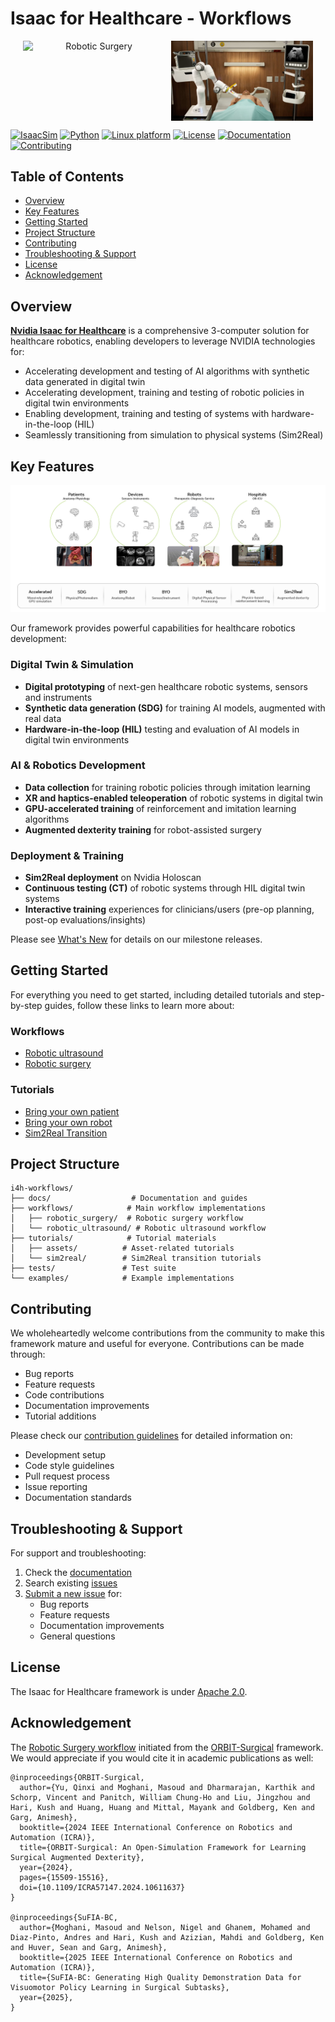# Isaac for Healthcare - Workflows

<p align="center" style="display: flex; justify-content: center; gap: 10px;">
  <img src="./docs/source/surgery.png" alt="Robotic Surgery" style="width: 45%; height: auto; aspect-ratio: 16/9; object-fit: cover;" />
  <img src="./docs/source/ultrasound.jpg" alt="Robotic Ultrasound" style="width: 45%; height: auto; aspect-ratio: 16/9; object-fit: cover;" />
</p>

[![IsaacSim](https://img.shields.io/badge/IsaacSim-4.5.0-silver.svg)](https://docs.isaacsim.omniverse.nvidia.com/4.5.0/index.html)
[![Python](https://img.shields.io/badge/python-3.10-blue.svg)](https://docs.python.org/3/whatsnew/3.10.html)
[![Linux platform](https://img.shields.io/badge/platform-linux--64-orange.svg)](https://releases.ubuntu.com/22.04/)
[![License](https://img.shields.io/badge/license-Apache--2.0-yellow.svg)](https://opensource.org/license/apache-2-0)
[![Documentation](https://img.shields.io/badge/docs-latest-brightgreen.svg)](https://github.com/isaac-for-healthcare/i4h-workflows/tree/main/docs)
[![Contributing](https://img.shields.io/badge/contributions-welcome-brightgreen.svg)](./CONTRIBUTING.md)

## Table of Contents
- [Overview](#overview)
- [Key Features](#key-features)
- [Getting Started](#getting-started)
- [Project Structure](#project-structure)
- [Contributing](#contributing)
- [Troubleshooting & Support](#troubleshooting--support)
- [License](#license)
- [Acknowledgement](#acknowledgement)

## Overview

**[Nvidia Isaac for Healthcare](https://github.com/isaac-for-healthcare)** is a comprehensive 3-computer solution for healthcare robotics, enabling developers to leverage NVIDIA technologies for:

- Accelerating development and testing of AI algorithms with synthetic data generated in digital twin
- Accelerating development, training and testing of robotic policies in digital twin environments
- Enabling development, training and testing of systems with hardware-in-the-loop (HIL)
- Seamlessly transitioning from simulation to physical systems (Sim2Real)

## Key Features

![Key features](./docs/source/key_features.jpg)

Our framework provides powerful capabilities for healthcare robotics development:

### Digital Twin & Simulation
- **Digital prototyping** of next-gen healthcare robotic systems, sensors and instruments
- **Synthetic data generation (SDG)** for training AI models, augmented with real data
- **Hardware-in-the-loop (HIL)** testing and evaluation of AI models in digital twin environments

### AI & Robotics Development
- **Data collection** for training robotic policies through imitation learning
- **XR and haptics-enabled teleoperation** of robotic systems in digital twin
- **GPU-accelerated training** of reinforcement and imitation learning algorithms
- **Augmented dexterity training** for robot-assisted surgery

### Deployment & Training
- **Sim2Real deployment** on Nvidia Holoscan
- **Continuous testing (CT)** of robotic systems through HIL digital twin systems
- **Interactive training** experiences for clinicians/users (pre-op planning, post-op evaluations/insights)

Please see [What's New](./docs/source/whatsnew_0_1_0.md) for details on our milestone releases.

## Getting Started

For everything you need to get started, including detailed tutorials and step-by-step guides, follow these links to learn more about:

### Workflows
- [Robotic ultrasound](./workflows/robotic_ultrasound/README.md)
- [Robotic surgery](./workflows/robotic_surgery/README.md)

### Tutorials
- [Bring your own patient](./tutorials/assets/bring_your_own_patient/README.md)
- [Bring your own robot](./tutorials/assets/bring_your_own_robot/README.md)
- [Sim2Real Transition](./tutorials/sim2real/README.md)

## Project Structure

```
i4h-workflows/
├── docs/                  # Documentation and guides
├── workflows/            # Main workflow implementations
│   ├── robotic_surgery/  # Robotic surgery workflow
│   └── robotic_ultrasound/ # Robotic ultrasound workflow
├── tutorials/            # Tutorial materials
│   ├── assets/          # Asset-related tutorials
│   └── sim2real/        # Sim2Real transition tutorials
├── tests/               # Test suite
└── examples/            # Example implementations
```

## Contributing

We wholeheartedly welcome contributions from the community to make this framework mature and useful for everyone. Contributions can be made through:

- Bug reports
- Feature requests
- Code contributions
- Documentation improvements
- Tutorial additions

Please check our [contribution guidelines](./CONTRIBUTING.md) for detailed information on:
- Development setup
- Code style guidelines
- Pull request process
- Issue reporting
- Documentation standards

## Troubleshooting & Support

For support and troubleshooting:

1. Check the [documentation](https://github.com/isaac-for-healthcare/i4h-workflows/tree/main/docs)
2. Search existing [issues](https://github.com/isaac-for-healthcare/i4h-workflows/issues)
3. [Submit a new issue](https://github.com/isaac-for-healthcare/i4h-workflows/issues/new) for:
   - Bug reports
   - Feature requests
   - Documentation improvements
   - General questions

## License

The Isaac for Healthcare framework is under [Apache 2.0](./LICENSE).

## Acknowledgement

The [Robotic Surgery workflow](./workflows/robotic_surgery/) initiated from the [ORBIT-Surgical](https://orbit-surgical.github.io/) framework. We would appreciate if you would cite it in academic publications as well:

```
@inproceedings{ORBIT-Surgical,
  author={Yu, Qinxi and Moghani, Masoud and Dharmarajan, Karthik and Schorp, Vincent and Panitch, William Chung-Ho and Liu, Jingzhou and Hari, Kush and Huang, Huang and Mittal, Mayank and Goldberg, Ken and Garg, Animesh},
  booktitle={2024 IEEE International Conference on Robotics and Automation (ICRA)},
  title={ORBIT-Surgical: An Open-Simulation Framework for Learning Surgical Augmented Dexterity},
  year={2024},
  pages={15509-15516},
  doi={10.1109/ICRA57147.2024.10611637}
}

@inproceedings{SuFIA-BC,
  author={Moghani, Masoud and Nelson, Nigel and Ghanem, Mohamed and Diaz-Pinto, Andres and Hari, Kush and Azizian, Mahdi and Goldberg, Ken and Huver, Sean and Garg, Animesh},
  booktitle={2025 IEEE International Conference on Robotics and Automation (ICRA)},
  title={SuFIA-BC: Generating High Quality Demonstration Data for Visuomotor Policy Learning in Surgical Subtasks},
  year={2025},
}
```
